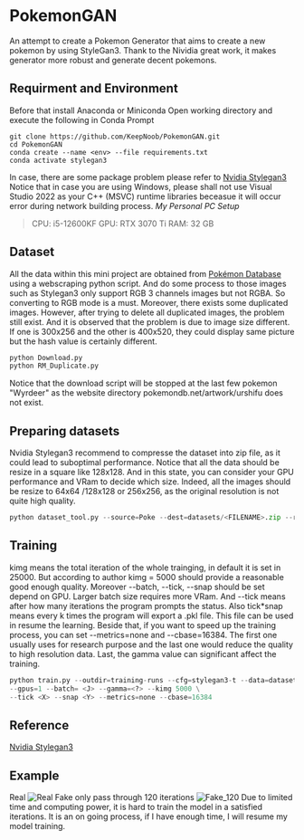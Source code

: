 # PokemonGAN
An attempt to create a Pokemon Generator that aims to create a new pokemon by using StyleGan3. Thank to the Nividia great work, it makes generator more robust and generate decent pokemons.

## Requirment and Environment
Before that install Anaconda or Miniconda
Open working directory and execute the following in Conda Prompt
```
git clone https://github.com/KeepNoob/PokemonGAN.git
cd PokemonGAN
conda create --name <env> --file requirements.txt
conda activate stylegan3
```
In case, there are some package problem please refer to [Nvidia Stylegan3](https://github.com/NVlabs/stylegan3) 
Notice that in case you are using Windows, please shall not use Visual Studio 2022 as your C++ (MSVC) runtime libraries beceasue it will occur error during network building process.
*My Personal PC Setup*
> CPU: i5-12600KF
> GPU: RTX 3070 Ti
> RAM: 32 GB
## Dataset
All the data within this mini project are obtained from [Pokémon Database](https://pokemondb.net/pokedex/national) using a webscraping python script.
And do some process to those images such as Stylegan3 only support RGB 3 channels images but not RGBA. So converting to RGB mode is a must. Moreover, there exists some duplicated images. However, after trying to delete all duplicated images, the problem still exist. And it is observed that the problem is due to image size different. If one is 300x256 and the other is 400x520, they could display same picture but the hash value is certainly different.  
```Python
python Download.py
python RM_Duplicate.py
```
Notice that the download script will be stopped at the last few pokemon "Wyrdeer" as the website directory pokemondb.net/artwork/urshifu does not exist.
## Preparing datasets
Nvidia Stylegan3 recommend to compresse the dataset into zip file, as it could lead to suboptimal performance.
Notice that all the data should be resize in a square like 128x128. And in this state, you can consider your GPU performance and VRam to decide which size. Indeed, all the images should be resize to 64x64 /128x128 or 256x256, as the original resolution is not quite high quality.
```Python
python dataset_tool.py --source=Poke --dest=datasets/<FILENAME>.zip --resolution = <width,hight>
```
## Training
kimg means the total iteration of the whole trainging, in default it is set in 25000. But according to author kimg = 5000 should provide a reasonable good enough quality. Moreover --batch, --tick, --snap should be set depend on GPU. Larger batch size requires more VRam. And --tick means after how many iterations the program prompts the status. Also tick\*snap means every k times the program will export a .pkl file. This file can be used in resume the learning. Beside that, if you want to speed up the training process, you can set --metrics=none and --cbase=16384. The first one usually uses for research purpose and the last one would reduce the quality to high resolution data. Last, the gamma value can significant affect the training.
```Python
python train.py --outdir=training-runs --cfg=stylegan3-t --data=dataset/PokePic-128x128.zip \
--gpus=1 --batch= <J> --gamma=<?> --kimg 5000 \
--tick <X> --snap <Y> --metrics=none --cbase=16384
```
## Reference 
[Nvidia Stylegan3](https://github.com/NVlabs/stylegan3)
## Example
Real
![Real](Picture/reals.png)
Fake only pass through 120 iterations
![Fake_120](Picture/fakes000120.png)
Due to limited time and computing power, it is hard to train the model in a satisfied iterations. It is an on going process, if I have enough time, I will resume my model training.  

